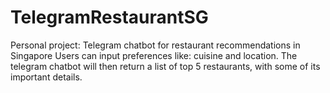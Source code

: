 # TelegramRestaurantSG
Personal project: Telegram chatbot for restaurant recommendations in Singapore
Users can input preferences like: cuisine and location.
The telegram chatbot will then return a list of top 5 restaurants, with some of its important details. 
